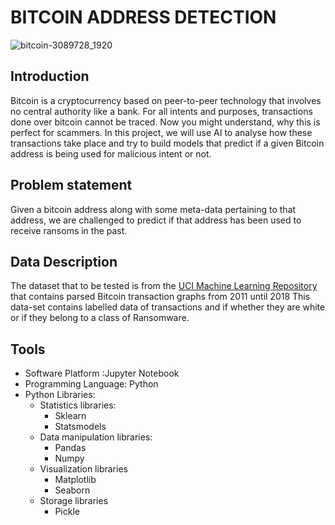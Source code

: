 #  BITCOIN ADDRESS DETECTION
![bitcoin-3089728_1920](https://user-images.githubusercontent.com/90555069/141302997-084bf37b-8082-4361-9f7e-edc7882a44a3.jpeg)

## Introduction
Bitcoin is a cryptocurrency based on peer-to-peer technology that involves no central authority like a bank.
For all intents and purposes, transactions done over bitcoin cannot be traced. Now you might understand, why this is perfect for scammers.
In this project, we will use AI to analyse how these transactions take place and try to build models that predict if a given Bitcoin address is being used for malicious intent or not.
## Problem statement
Given a bitcoin address along with some meta-data pertaining to that address, we are challenged to predict if that address has been used to receive ransoms in the past.
## Data Description
The dataset that to be tested is from the [UCI Machine Learning Repository](https://archive-beta.ics.uci.edu/ml/datasets/bitcoinheistransomwareaddressdataset) that contains parsed Bitcoin transaction graphs from 2011 until 2018 This data-set contains labelled data of transactions and if whether they are white or if they belong to a class of Ransomware.

## Tools
- Software Platform :Jupyter Notebook
- Programming Language: Python
- Python Libraries:
    - Statistics libraries:
        - Sklearn
        - Statsmodels
    - Data manipulation libraries:
        - Pandas
        - Numpy
    - Visualization libraries
        - Matplotlib
        - Seaborn
    - Storage libraries
        - Pickle
